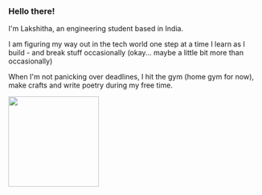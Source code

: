 ### Hello there!

I'm Lakshitha, an engineering student based in India.

I am figuring my way out in the tech world one step at a time
I learn as I build - and break stuff occasionally (okay... maybe a little bit more than occasionally)

When I'm not panicking over deadlines, I hit the gym (home gym for now), make crafts and write poetry during my free time.

<p align="justify">
  <img src="https://github-readme-stats.vercel.app/api?username=lakshm22&show_icons=true&theme=tokyonight&border_radius=8&hide_border=true" height="180"/>
</p>

